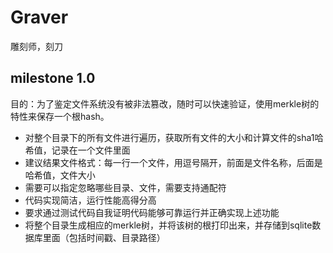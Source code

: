 # Graver
雕刻师，刻刀


## milestone 1.0

目的：为了鉴定文件系统没有被非法篡改，随时可以快速验证，使用merkle树的特性来保存一个根hash。

* 对整个目录下的所有文件进行遍历，获取所有文件的大小和计算文件的sha1哈希值，记录在一个文件里面
* 建议结果文件格式：每一行一个文件，用逗号隔开，前面是文件名称，后面是哈希值，文件大小
* 需要可以指定忽略哪些目录、文件，需要支持通配符
* 代码实现简洁，运行性能高得分高
* 要求通过测试代码自我证明代码能够可靠运行并正确实现上述功能
* 将整个目录生成相应的merkle树，并将该树的根打印出来，并存储到sqlite数据库里面（包括时间戳、目录路径）
